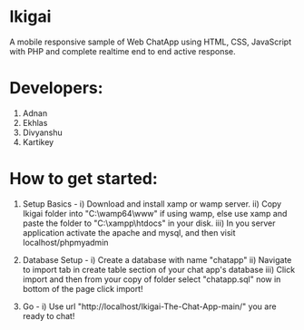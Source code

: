 # Ikigai
A mobile responsive sample of Web ChatApp using HTML, CSS, JavaScript with PHP and complete realtime end to end active response.

# Developers:

1. Adnan
2. Ekhlas
3. Divyanshu
4. Kartikey

# How to get started:

1. Setup Basics -
   i) Download and install xamp or wamp server.
   ii) Copy Ikigai folder into "C:\wamp64\www" if using wamp, else use xamp and paste the folder to "C:\xampp\htdocs" in your disk.
   iii) In you server application activate the apache and mysql, and then visit localhost/phpmyadmin

2. Database Setup - 
   i) Create a database with name "chatapp"
   ii) Navigate to import tab in create table section of your chat app's database
   iii) Click import and then from your copy of folder select "chatapp.sql" now in bottom of the page click import!
3. Go -
   i) Use url "http://localhost/Ikigai-The-Chat-App-main/" you are ready to chat!
